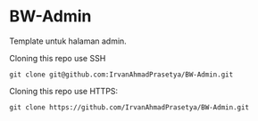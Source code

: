 # BW-Admin

Template untuk halaman admin.

Cloning this repo use SSH
```
git clone git@github.com:IrvanAhmadPrasetya/BW-Admin.git
```

Cloning this repo use HTTPS:
```
git clone https://github.com/IrvanAhmadPrasetya/BW-Admin.git
```
